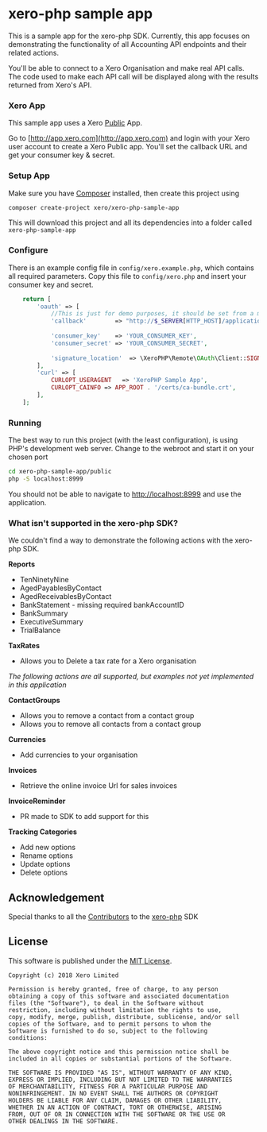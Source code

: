 # xero-php sample app

This is a sample app for the xero-php SDK. Currently, this app focuses on demonstrating the functionality of all Accounting API endpoints and their related actions.  

You'll be able to connect to a Xero Organisation and make real API calls. The code used to make each API call will be displayed along with the results returned from Xero's API.

### Xero App
This sample app uses a Xero [Public](http://developer.xero.com/documentation/auth-and-limits/public-applications/) App.

Go to [http://app.xero.com](http://app.xero.com) and login with your Xero user account to create a Xero Public app. You'll set the callback URL and get your consumer key & secret.

### Setup App

Make sure you have [Composer](https://getcomposer.org) installed, then create this project using

```bash
composer create-project xero/xero-php-sample-app
``` 

This will download this project and all its dependencies into a folder called `xero-php-sample-app`

### Configure

There is an example config file in `config/xero.example.php`, which contains all required parameters.  Copy this file to `config/xero.php` and insert your consumer key and secret.

```php
	return [
        'oauth' => [
            //This is just for demo purposes, it should be set from a more reliable source for production use
            'callback'        => "http://$_SERVER[HTTP_HOST]/application/callback",
    
            'consumer_key'    => 'YOUR_CONSUMER_KEY',
            'consumer_secret' => 'YOUR_CONSUMER_SECRET',
    
            'signature_location'  => \XeroPHP\Remote\OAuth\Client::SIGN_LOCATION_QUERY,
        ],
        'curl' => [
            CURLOPT_USERAGENT   => 'XeroPHP Sample App',
            CURLOPT_CAINFO => APP_ROOT . '/certs/ca-bundle.crt',
        ],
    ];
```

### Running

The best way to run this project (with the least configuration), is using PHP's development web server.  Change to the webroot and start it on your chosen port

```bash
cd xero-php-sample-app/public
php -S localhost:8999
```

You should not be able to navigate to [http://localhost:8999](http://localhost:8999) and use the application.

### What isn't supported in the xero-php SDK?
We couldn't find a way to demonstrate the following actions with the xero-php SDK.

**Reports**
* TenNinetyNine
* AgedPayablesByContact
* AgedReceivablesByContact
* BankStatement - missing required bankAccountID
* BankSummary
* ExecutiveSummary
* TrialBalance

**TaxRates**
* Allows you to Delete a tax rate for a Xero organisation

_The following actions are all supported, but examples not yet implemented in this application_

**ContactGroups**

* Allows you to remove a contact from a contact group
* Allows you to remove all contacts from a contact group

**Currencies**

* Add currencies to your organisation

**Invoices**
* Retrieve the online invoice Url for sales invoices 

**InvoiceReminder**
* PR made to SDK to add support for this

**Tracking Categories**
* Add new options 
* Rename options 
* Update options 
* Delete options

## Acknowledgement

Special thanks to all the [Contributors](https://github.com/calcinai/xero-php/graphs/contributors) to the [xero-php](https://github.com/calcinai/xero-php) SDK


## License

This software is published under the [MIT License](http://en.wikipedia.org/wiki/MIT_License).

	Copyright (c) 2018 Xero Limited

	Permission is hereby granted, free of charge, to any person
	obtaining a copy of this software and associated documentation
	files (the "Software"), to deal in the Software without
	restriction, including without limitation the rights to use,
	copy, modify, merge, publish, distribute, sublicense, and/or sell
	copies of the Software, and to permit persons to whom the
	Software is furnished to do so, subject to the following
	conditions:

	The above copyright notice and this permission notice shall be
	included in all copies or substantial portions of the Software.

	THE SOFTWARE IS PROVIDED "AS IS", WITHOUT WARRANTY OF ANY KIND,
	EXPRESS OR IMPLIED, INCLUDING BUT NOT LIMITED TO THE WARRANTIES
	OF MERCHANTABILITY, FITNESS FOR A PARTICULAR PURPOSE AND
	NONINFRINGEMENT. IN NO EVENT SHALL THE AUTHORS OR COPYRIGHT
	HOLDERS BE LIABLE FOR ANY CLAIM, DAMAGES OR OTHER LIABILITY,
	WHETHER IN AN ACTION OF CONTRACT, TORT OR OTHERWISE, ARISING
	FROM, OUT OF OR IN CONNECTION WITH THE SOFTWARE OR THE USE OR
	OTHER DEALINGS IN THE SOFTWARE.
